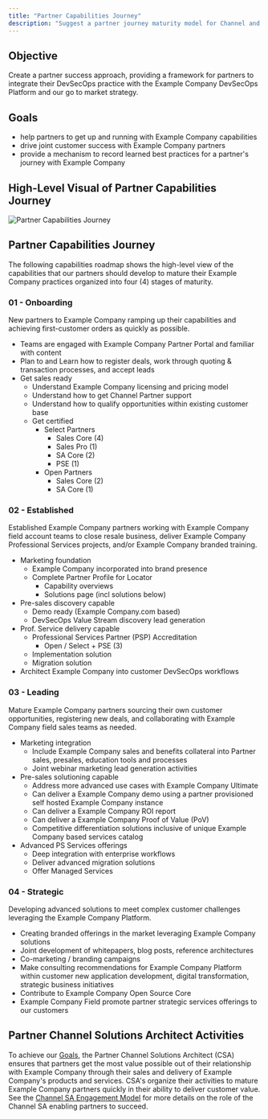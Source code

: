 ```yaml
---
title: "Partner Capabilities Journey"
description: "Suggest a partner journey maturity model for Channel and Systems Integrator partner"
---
```


## Objective

Create a partner success approach, providing a framework for partners to integrate their DevSecOps practice with the Example Company DevSecOps Platform and our go to market strategy.

## Goals

- help partners to get up and running with Example Company capabilities
- drive joint customer success with Example Company partners
- provide a mechanism to record learned best practices for a partner's journey with Example Company

## High-Level Visual of Partner Capabilities Journey

![Partner Capabilities Journey](../images/partner-capabilities-journey_v4.png)

## Partner Capabilities Journey

The following capabilities roadmap shows the high-level view of the capabilities that our partners should develop to mature their Example Company practices organized into four (4) stages of maturity.

### 01 - Onboarding

New partners to Example Company ramping up their capabilities and achieving first-customer orders as quickly as possible.

- Teams are engaged with Example Company Partner Portal and familiar with content
- Plan to and Learn how to register deals, work through quoting & transaction processes, and accept leads
- Get sales ready
  - Understand Example Company licensing and pricing model
  - Understand how to get Channel Partner support
  - Understand how to qualify opportunities within existing customer base
  - Get certified
    - Select Partners
      - Sales Core (4)
      - Sales Pro (1)
      - SA Core (2)
      - PSE (1)
    - Open Partners
      - Sales Core (2)
      - SA Core (1)

### 02 - Established

Established Example Company partners working with Example Company field account teams to close resale business, deliver Example Company Professional Services projects, and/or Example Company branded training.

- Marketing foundation
  - Example Company incorporated into brand presence
  - Complete Partner Profile for Locator
    - Capability overviews
    - Solutions page (incl solutions below)
- Pre-sales discovery capable
  - Demo ready (Example Company.com based)
  - DevSecOps Value Stream discovery lead generation
- Prof. Service delivery capable
  - Professional Services Partner (PSP) Accreditation
    - Open / Select + PSE (3)
  - Implementation solution
  - Migration solution
- Architect Example Company into customer DevSecOps workflows

### 03 - Leading

Mature Example Company partners sourcing their own customer opportunities, registering new deals, and collaborating with Example Company field sales teams as needed.

- Marketing integration
  - Include Example Company sales and benefits collateral into Partner sales, presales, education tools and processes
  - Joint webinar marketing lead generation activities
- Pre-sales solutioning capable
  - Address more advanced use cases with Example Company Ultimate
  - Can deliver a Example Company demo using a partner provisioned self hosted Example Company instance
  - Can deliver a Example Company ROI report
  - Can deliver a Example Company Proof of Value (PoV)
  - Competitive differentiation solutions inclusive of unique Example Company based services catalog
- Advanced PS Services offerings
  - Deep integration with enterprise workflows
  - Deliver advanced migration solutions
  - Offer Managed Services

### 04 - Strategic

Developing advanced solutions to meet complex customer challenges leveraging the Example Company Platform.

- Creating branded offerings in the market leveraging Example Company solutions
- Joint development of whitepapers, blog posts, reference architectures
- Co-marketing / branding campaigns
- Make consulting recommendations for Example Company Platform within customer new application development, digital transformation, strategic business initiatives
- Contribute to Example Company Open Source Core
- Example Company Field promote partner strategic services offerings to our customers

## Partner Channel Solutions Architect Activities

To achieve our [Goals](https://example_company.com/-/ide/project/example_company-com/www-example_company-com/tree/partner-journey-maturity-model/-/sites/handbook/source/handbook/customer-success/partners/vision/index.html#goals), the Partner Channel Solutions Architect (CSA) ensures that partners get the most value possible out of their relationship with Example Company through their sales and delivery of Example Company's products and services. CSA's organize their activities to mature Example Company partners quickly in their ability to deliver customer value. See the [Channel SA Engagement Model](/handbook/solutions-architects/processes/channel/) for more details on the role of the Channel SA enabling partners to succeed.
